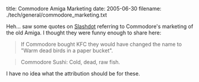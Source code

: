 title: Commodore Amiga Marketing
date: 2005-06-30
filename: ./tech/general/commodore_marketing.txt

Heh... saw some quotes on <a href="http://www.slashdot.org">Slashdot</a>
referring to Commodore's marketing of the old Amiga. I thought they were
funny enough to share here:

> If Commodore bought KFC they would have changed the name to "Warm dead birds in a paper bucket".

> Commodore Sushi: Cold, dead, raw fish.

I have no idea what the attribution should be for these.
